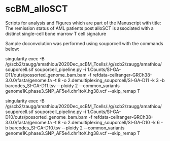 # scBM_alloSCT

Scripts for analysis and Figures which are part of the Manuscript with title:
The remission status of AML patients post alloSCT is associated with a distinct single-cell bone marrow T cell signature

Sample doconvolution was performed using souporcell with the commands below:

singularity exec -B /g/scb2/zaugg/amathiou/2020Dec_scBM_Tcells/:/g/scb2/zaugg/amathiou/ souporcell.sif souporcell_pipeline.py -i 1.Counts/SI-GA-D11/outs/possorted_genome_bam.bam  -f refdata-cellranger-GRCh38-3.0.0/fasta/genome.fa -t 8 -o 2.demultiplexing_souporcell/SI-GA-D11 -k 3 -b barcodes_SI-GA-D11.tsv --ploidy 2 --common_variants genome1K.phase3.SNP_AF5e4.chr1toX.hg38.vcf --skip_remap T

singularity exec -B /g/scb2/zaugg/amathiou/2020Dec_scBM_Tcells/:/g/scb2/zaugg/amathiou/ souporcell.sif souporcell_pipeline.py -i 1.Counts/SI-GA-D10/outs/possorted_genome_bam.bam -f refdata-cellranger-GRCh38-3.0.0/fasta/genome.fa -t 8 -o 2.demultiplexing_souporcell/SI-GA-D10 -k 6 -b barcodes_SI-GA-D10.tsv --ploidy 2 --common_variants genome1K.phase3.SNP_AF5e4.chr1toX.hg38.vcf --skip_remap T


